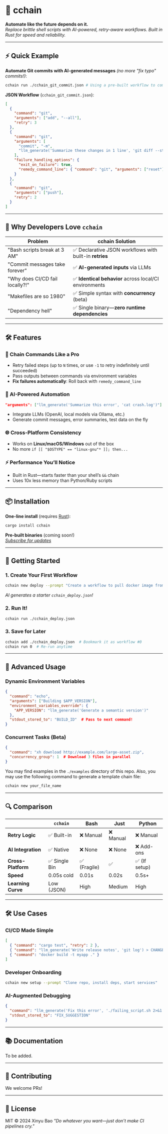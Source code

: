 # 🚀 cchain 

**Automate like the future depends on it.**  
*Replace brittle shell scripts with AI-powered, retry-aware workflows. Built in Rust for speed and reliability.*

---

## ⚡ Quick Example

**Automate Git commits with AI-generated messages** *(no more "fix typo" commits!)*:  
```bash
cchain run ./cchain_git_commit.json # Using a pre-built workflow to commit changes with AI
```

**JSON Workflow** (`cchain_git_commit.json`):
```json
[
  {
    "command": "git",
    "arguments": ["add", "--all"],
    "retry": 3
  },
  {
    "command": "git",
    "arguments": [
      "commit", "-m", 
      "llm_generate('Summarize these changes in 1 line', 'git diff --staged')"
    ],
    "failure_handling_options": {
      "exit_on_failure": true,
      "remedy_command_line": { "command": "git", "arguments": ["reset"] }
    }
  },
  {
    "command": "git",
    "arguments": ["push"],
    "retry": 2
  }
]
```

---

## 🌟 Why Developers Love `cchain`

| **Problem**                          | **cchain Solution**                                      |
|--------------------------------------|----------------------------------------------------------|
| "Bash scripts break at 3 AM"         | ✅ Declarative JSON workflows with built-in **retries**  |
| "Commit messages take forever"       | ✅ **AI-generated inputs** via LLMs                      |
| "Why does CI/CD fail locally?!"      | ✅ **Identical behavior** across local/CI environments   |
| "Makefiles are so 1980"              | ✅ Simple syntax with **concurrency** (beta)             |
| "Dependency hell"                    | ✅ Single binary—**zero runtime dependencies**           |

---

## 🛠️ Features

### 🔗 Chain Commands Like a Pro
- Retry failed steps (up to `N` times, or use `-1` to retry indefinitely until succeeded)
- Pass outputs between commands via environment variables
- **Fix failures automatically**: Roll back with `remedy_command_line`

### 🤖 AI-Powered Automation
```json
"arguments": ["llm_generate('Summarize this error', 'cat crash.log')"]
```
- Integrate LLMs (OpenAI, local models via Ollama, etc.)
- Generate commit messages, error summaries, test data on the fly

### 🌐 Cross-Platform Consistency
- Works on **Linux/macOS/Windows** out of the box
- No more `if [[ "$OSTYPE" == "linux-gnu"* ]]; then...`

### ⚡ Performance You’ll Notice
- Built in Rust—starts faster than your shell’s `&&` chain
- Uses 10x less memory than Python/Ruby scripts

---

## 📦 Installation

**One-line install** (requires [Rust](https://rustup.rs/)):
```bash
cargo install cchain
```

**Pre-built binaries** (coming soon!)  
*[Subscribe for updates](https://github.com/yourrepo)*

---

## 🚀 Getting Started

### 1. Create Your First Workflow
```bash
cchain new deploy --prompt "Create a workflow to pull docker image from xxx, then run it in the background"
```
*AI generates a starter `cchain_deploy.json`!*

### 2. Run It!
```bash
cchain run ./cchain_deploy.json
```

### 3. Save for Later
```bash
cchain add ./cchain_deploy.json  # Bookmark it as workflow #0
cchain run 0  # Re-run anytime
```

---

## 🧩 Advanced Usage

### Dynamic Environment Variables
```json
{
  "command": "echo",
  "arguments": ["Building $APP_VERSION"],
  "environment_variables_override": {
    "APP_VERSION": "llm_generate('Generate a semantic version')"
  },
  "stdout_stored_to": "BUILD_ID"  # Pass to next command!
}
```

### Concurrent Tasks (Beta)
```json
{
  "command": "xh download http://example.com/large-asset.zip",
  "concurrency_group": 1  # Download 3 files in parallel
}
```

You may find examples in the `./examples` directory of this repo. Also, you may use the following command to generate a template chain file:
```bash
cchain new your_file_name
```

---

## 🔍 Comparison

|                      | `cchain`       | Bash           | Just           | Python         |
|----------------------|----------------|----------------|----------------|----------------|
| **Retry Logic**      | ✅ Built-in    | ❌ Manual      | ❌ Manual      | ❌ Manual      |
| **AI Integration**   | ✅ Native      | ❌ None        | ❌ None        | ❌ Add-ons     |
| **Cross-Platform**   | ✅ Single Bin | ✅ (Fragile)  | ✅             | ✅ (If setup)  |
| **Speed**            | 0.05s cold     | 0.01s          | 0.02s          | 0.5s+          |
| **Learning Curve**   | Low (JSON)     | High           | Medium         | High           |

---

## 🛠️ Use Cases

### CI/CD Made Simple
```json
[
  { "command": "cargo test", "retry": 2 },
  { "command": "llm_generate('Write release notes', 'git log') > CHANGELOG.md" },
  { "command": "docker build -t myapp ." }
]
```

### Developer Onboarding
```bash
cchain new setup --prompt "Clone repo, install deps, start services"
```

### AI-Augmented Debugging
```json
{
  "command": "llm_generate('Fix this error', './failing_script.sh 2>&1')",
  "stdout_stored_to": "FIX_SUGGESTION"
}
```

---

## 📚 Documentation

To be added.

---

## 🤝 Contributing

We welcome PRs!  

---

## 📜 License

MIT © 2024 Xinyu Bao
*"Do whatever you want—just don’t make CI pipelines cry."*
